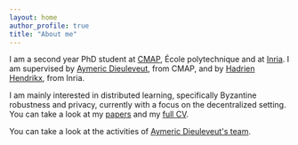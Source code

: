 ```yaml
---
layout: home
author_profile: true
title: "About me"
---
```



I am a second year PhD student at [CMAP](https://portail.polytechnique.edu/cmap/en), École polytechnique and at [Inria](https://www.inria.fr/en). I am supervised by [Aymeric Dieuleveut](http://www.cmap.polytechnique.fr/~aymeric.dieuleveut/), from CMAP, and by [Hadrien Hendrikx](https://www.di.ens.fr/hadrien.hendrikx/), from Inria.

I am mainly interested in distributed learning, specifically Byzantine robustness and privacy, currently with a focus on the decentralized setting. You can take a look at my [papers](https://renaudgaucher.github.io/papers/) and my [full CV](https://renaudgaucher.github.io/assets/files/CV_Renaud.pdf). 



You can take a look at the activities of [Aymeric Dieuleveut's team](https://adieuleveutteam.github.io/).

